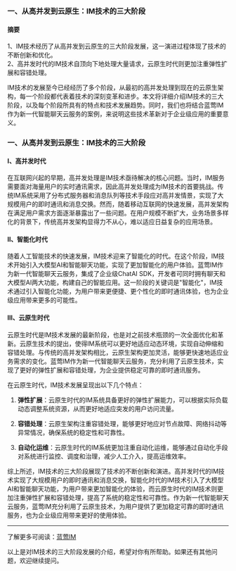 ### 一、从高并发到云原生：IM技术的三大阶段

#### **摘要**  
1、IM技术经历了从高并发到云原生的三大阶段发展，这一演进过程体现了技术的不断创新和优化。  
2、高并发时代的IM技术自顶向下地处理大量请求，云原生时代则更加注重弹性扩展和容错处理。  

IM技术的发展至今已经经历了多个阶段，从最初的高并发处理到现在的云原生架构，每一个阶段都代表着技术的深刻变革和进步。本文将详细介绍IM技术的三大阶段，以及每个阶段所具有的特点和技术发展趋势。同时，我们也将结合蓝莺IM作为新一代智能聊天云服务的案例，来说明这些技术革新对于企业级应用的重要意义。

### 一、从高并发到云原生：IM技术的三大阶段

#### Ⅰ、高并发时代

在互联网兴起的早期，高并发处理是IM技术亟待解决的核心问题。当时，IM服务需要面对海量用户的实时通讯需求，因此高并发处理成为IM技术的首要挑战。传统IM系统采用了分布式服务器和消息队列等技术手段应对高并发情景，实现了大规模用户的即时通讯和消息交换。然而，随着移动互联网的快速发展，高并发架构在满足用户需求方面逐渐暴露出了一些问题。在用户规模不断扩大，业务场景多样化的背景下，传统高并发架构显得力不从心，难以适应日益复杂的应用场景。

#### Ⅱ、智能化时代

随着人工智能技术的快速发展，IM技术迎来了智能化的时代。在这个阶段，IM技术开始引入大模型AI和智能聊天功能，实现了更加智能化的用户体验。蓝莺IM作为新一代智能聊天云服务，集成了企业级ChatAI SDK，开发者可同时拥有聊天和大模型AI两大功能，构建自己的智能应用。这一阶段的关键词是"智能化"，IM技术通过引入智能化功能，为用户带来更便捷、更个性化的即时通讯体验，也为企业级应用带来更多的可能性。

#### Ⅲ、云原生时代

云原生时代是IM技术发展的最新阶段，也是对之前技术瓶颈的一次全面优化和革新。云原生技术的提出，使得IM系统可以更好地适应动态环境，实现自动伸缩和容错处理。与传统的高并发架构相比，云原生架构更加灵活，能够更快速地适应业务需求的变化。蓝莺IM作为新一代智能聊天云服务，充分利用了云原生技术，实现了更好的弹性扩展和容错处理，为企业提供稳定可靠的即时通讯服务。

在云原生时代，IM技术发展呈现出以下几个特点：

1. **弹性扩展**：云原生时代的IM系统具备更好的弹性扩展能力，可以根据实际负载动态调整系统资源，从而更好地适应突发的用户访问流量。

2. **容错处理**：云原生架构注重容错处理，能够更好地应对节点故障、网络抖动等异常情况，确保系统的稳定性和可靠性。

3. **自动化运维**：云原生时代的IM系统更加注重自动化运维，能够通过自动化手段对系统进行监控、调度和治理，减少人工介入，提高运维效率。

综上所述，IM技术的三大阶段展现了技术的不断创新和演进。高并发时代的IM技术实现了大规模用户的即时通讯和消息交换，智能化时代的IM技术引入了大模型AI和智能聊天功能，为用户带来更加智能化的体验，而云原生时代的IM技术则更加注重弹性扩展和容错处理，提高了系统的稳定性和可靠性。作为新一代智能聊天云服务，蓝莺IM充分利用了云原生技术，为用户提供了更加稳定可靠的即时通讯服务，也为企业级应用带来更好的使用体验。

---
了解更多可阅读：[蓝莺IM](https://www.lanyingim.com)

以上是对IM技术的三大阶段发展的介绍，希望对你有所帮助。如果还有其他问题，欢迎继续提问。
